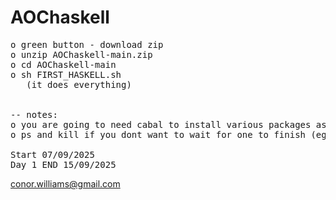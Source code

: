 # AOChaskell
<pre>
o green button - download zip
o unzip AOChaskell-main.zip
o cd AOChaskell-main
o sh FIRST_HASKELL.sh
   (it does everything)
   

-- notes:
o you are going to need cabal to install various packages aswell as ghc (will expand later)
o ps and kill if you dont want to wait for one to finish (eg: 2018.day1.2 takes 30 mins)
   
Start 07/09/2025
Day 1 END 15/09/2025
</PRE>

conor.williams@gmail.com
